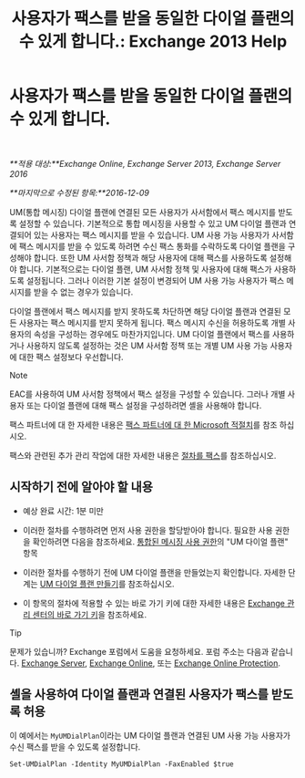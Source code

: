 ﻿---
title: '사용자가 팩스를 받을 동일한 다이얼 플랜의 수 있게 합니다.: Exchange 2013 Help'
TOCTitle: 사용자가 팩스를 받을 동일한 다이얼 플랜의 수 있게 합니다.
ms:assetid: cb245028-0b86-4171-879e-934dd35fa626
ms:mtpsurl: https://technet.microsoft.com/ko-kr/library/Bb124557(v=EXCHG.150)
ms:contentKeyID: 52058032
ms.date: 05/22/2018
mtps_version: v=EXCHG.150
ms.translationtype: MT
---

# 사용자가 팩스를 받을 동일한 다이얼 플랜의 수 있게 합니다.

 

_**적용 대상:**Exchange Online, Exchange Server 2013, Exchange Server 2016_

_**마지막으로 수정된 항목:**2016-12-09_

UM(통합 메시징) 다이얼 플랜에 연결된 모든 사용자가 사서함에서 팩스 메시지를 받도록 설정할 수 있습니다. 기본적으로 통합 메시징을 사용할 수 있고 UM 다이얼 플랜과 연결되어 있는 사용자는 팩스 메시지를 받을 수 있습니다. UM 사용 가능 사용자가 사서함에 팩스 메시지를 받을 수 있도록 하려면 수신 팩스 통화를 수락하도록 다이얼 플랜을 구성해야 합니다. 또한 UM 사서함 정책과 해당 사용자에 대해 팩스를 사용하도록 설정해야 합니다. 기본적으로는 다이얼 플랜, UM 사서함 정책 및 사용자에 대해 팩스가 사용하도록 설정됩니다. 그러나 이러한 기본 설정이 변경되어 UM 사용 가능 사용자가 팩스 메시지를 받을 수 없는 경우가 있습니다.

다이얼 플랜에서 팩스 메시지를 받지 못하도록 차단하면 해당 다이얼 플랜과 연결된 모든 사용자는 팩스 메시지를 받지 못하게 됩니다. 팩스 메시지 수신을 허용하도록 개별 사용자의 속성을 구성하는 경우에도 마찬가지입니다. UM 다이얼 플랜에서 팩스를 사용하거나 사용하지 않도록 설정하는 것은 UM 사서함 정책 또는 개별 UM 사용 가능 사용자에 대한 팩스 설정보다 우선합니다.


> [!NOTE]
> EAC를 사용하여 UM 사서함 정책에서 팩스 설정을 구성할 수 있습니다. 그러나 개별 사용자 또는 다이얼 플랜에 대해 팩스 설정을 구성하려면 셸을 사용해야 합니다.



팩스 파트너에 대 한 자세한 내용은 [팩스 파트너에 대 한 Microsoft 적절치](https://go.microsoft.com/fwlink/?linkid=190238)를 참조 하십시오.

팩스와 관련된 추가 관리 작업에 대한 자세한 내용은 [절차를 팩스](faxing-procedures-exchange-2013-help.md)를 참조하십시오.

## 시작하기 전에 알아야 할 내용

  - 예상 완료 시간: 1분 미만

  - 이러한 절차를 수행하려면 먼저 사용 권한을 할당받아야 합니다. 필요한 사용 권한을 확인하려면 다음을 참조하세요. [통합된 메시징 사용 권한](unified-messaging-permissions-exchange-2013-help.md)의 "UM 다이얼 플랜" 항목

  - 이러한 절차를 수행하기 전에 UM 다이얼 플랜을 만들었는지 확인합니다. 자세한 단계는 [UM 다이얼 플랜 만들기](create-a-um-dial-plan-exchange-2013-help.md)를 참조하십시오.

  - 이 항목의 절차에 적용할 수 있는 바로 가기 키에 대한 자세한 내용은 [Exchange 관리 센터의 바로 가기 키](keyboard-shortcuts-in-the-exchange-admin-center-exchange-online-protection-help.md)을 참조하세요.


> [!TIP]
> 문제가 있습니까? Exchange 포럼에서 도움을 요청하세요. 포럼 주소는 다음과 같습니다. <A href="https://go.microsoft.com/fwlink/p/?linkid=60612">Exchange Server</A>, <A href="https://go.microsoft.com/fwlink/p/?linkid=267542">Exchange Online</A>, 또는 <A href="https://go.microsoft.com/fwlink/p/?linkid=285351">Exchange Online Protection</A>.



## 셸을 사용하여 다이얼 플랜과 연결된 사용자가 팩스를 받도록 허용

이 예에서는 `MyUMDialPlan`이라는 UM 다이얼 플랜과 연결된 UM 사용 가능 사용자가 수신 팩스를 받을 수 있도록 설정합니다.

    Set-UMDialPlan -Identity MyUMDialPlan -FaxEnabled $true

